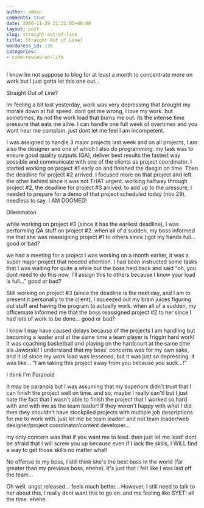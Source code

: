 ```yaml
---
author: admin
comments: true
date: 2006-11-29 21:31:05+00:00
layout: post
slug: straight-out-of-line
title: Straight Out of Line?
wordpress_id: 176
categories:
- code-review-on-life
---
```


I know Im not suppose to blog for at least a month to concentrate more on work but I just gotta let this one out...

Straight Out of Line?

Im feeling a bit lost yesterday, work was very depressing that brought my morale down at full speed. dont get me wrong, I love my work. but sometimes, its not the work load that burns me out. its the intense time pressure that eats me alive. I can handle one full week of overtimes and you wont hear me complain. just dont let me feel I am incompetent.

I was assigned to handle 3 major projects last week and on all projects, I am also the designer and one of which I also do programming. my task was to ensure good quality outputs (QA), deliver best results the fastest way possible and communicate with one of the clients as project coordinator. I started working on project #1 early on and finished the desgin on time. Then the deadline for project #2 arrived. I focused more on that project and left the other behind since it was not THAT urgent. working halfway through project #2, the deadline for project #3 arrived. to add up to the pressure, I needed to prepare for a demo of that project scheduled today (nov 29). needless to say, I AM DOOMED!

Dilemmaton

while working on project #3 (since it has the earliest deadline), I was performing QA stuff on project #2. when all of a sudden, my boss informed me that she was reassigning project #1 to others since I got my hands full... good or bad?

we had a meeting for a project I was working on a month earlier, It was a super major project that needed attention. I had been instructed some tasks that I was waiting for quite a while but the boss held back and said "oh, you dont need to do this now, I'll assign this to others because I know your load is full..." good or bad?

Still working on project #3 (since the deadline is the next day, and I am to present it personally to the client), I squeezed out my brain juices figuring out stuff and having the program to actually work. when all of a sudden, my officemate informed me that the boss reassigned project #2 to her since I had lots of work to be done... good or bad?

I know I may have caused delays because of the projects I am handling but becoming a leader and at the same time a team player is friggin hard work! It was coaching basketball and playing on the hardcourt at the same time ala Jaworski! I understand that my boss' concerns was for my own sake, and it is! since my work load was lessened, but it was just so depressing. it was like... "I am taking this project away from you because you suck...!"

I think I'm Paranoid

It may be paranoia but I was assuming that my superiors didn't trust that I can finish the project well on time. and so, maybe I really can't! but I just hate the fact that I wasn't able to finish the project that I worked so hard with and with me as the team leader! If they weren't happy with what I did then they shouldn't have stockpiled projects with multiple job descriptions for me to work with. just let me be team leader! and not team leader/web designer/project coordinator/content developer...

my only concern was that if you want me to lead. then just let me lead! dont be afraid that I will screw you up because even if I lack the skills, I WILL find a way to get those skills no matter what!

No offense to my boss, I still think she's the best boss in the world (far greater than my previous boss, ehehe). It's just that I felt like I was laid off the team...

Oh well, angst released... feels much better... However, I still need to talk to her about this, I really dont want this to go on. and me feeling like SYET! all the time. ehehe.
